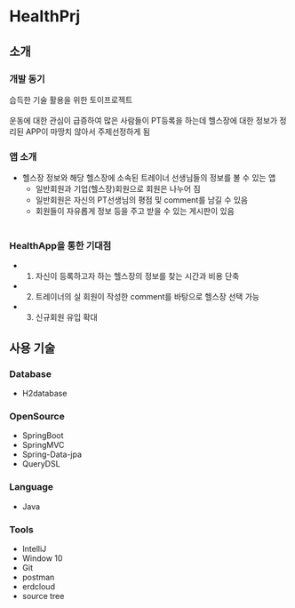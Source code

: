# HealthPrj

## 소개

### 개발 동기

습득한 기술 활용을 위한 토이프로젝트<br><br>
운동에 대한 관심이 급증하여 많은 사람들이 PT등록을 하는데 헬스장에 대한 정보가 정리된 APP이 마땅치 않아서 주제선정하게 됨<br>
  
### 앱 소개
  
- 헬스장 정보와 해당 헬스장에 소속된 트레이너 선생님들의 정보를 볼 수 있는 앱<br>
  - 일반회원과 기업(헬스장)회원으로 회원은 나누어 짐<br>
  - 일반회원은 자신의 PT선생님의 평점 및 comment를 남길 수 있음<br>
  - 회원들이 자유롭게 정보 등을 주고 받을 수 있는 게시판이 있음<br><br>
  
### HealthApp을 통한 기대점

  - 1. 자신이 등록하고자 하는 헬스장의 정보를 찾는 시간과 비용 단축<br>
  - 2. 트레이너의 실 회원이 작성한 comment를 바탕으로 헬스장 선택 가능<br>
  - 3. 신규회원 유입 확대<br>
  
  
## 사용 기술

### Database

- H2database

### OpenSource

- SpringBoot
- SpringMVC
- Spring-Data-jpa
- QueryDSL

### Language

- Java

### Tools

- IntelliJ
- Window 10
- Git
- postman
- erdcloud
- source tree
